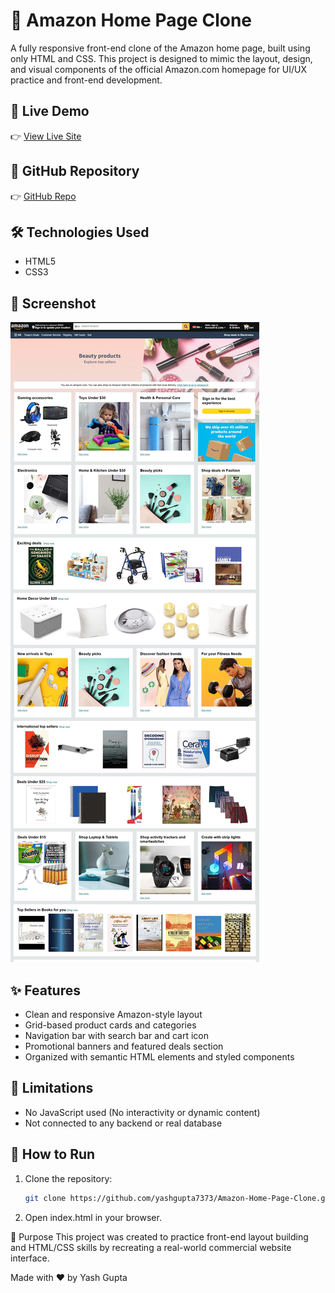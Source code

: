 # 🛒 Amazon Home Page Clone
A fully responsive front-end clone of the Amazon home page, built using only HTML and CSS. This project is designed to mimic the layout, design, and visual components of the official Amazon.com homepage for UI/UX practice and front-end development.

## 🔗 Live Demo
👉 [View Live Site](https://yashgupta7373.github.io/Amazon-Home-Page-Clone/)

## 📂 GitHub Repository
👉 [GitHub Repo](https://github.com/yashgupta7373/Amazon-Home-Page-Clone)

## 🛠️ Technologies Used
- HTML5
- CSS3

## 📸 Screenshot
![Amazon Clone Screenshot](screenshot/Screenshot.jpeg)

## ✨ Features
- Clean and responsive Amazon-style layout
- Grid-based product cards and categories
- Navigation bar with search bar and cart icon
- Promotional banners and featured deals section
- Organized with semantic HTML elements and styled components

## 🚫 Limitations
- No JavaScript used (No interactivity or dynamic content)
- Not connected to any backend or real database

## 🚀 How to Run
1. Clone the repository:
   ```bash
   git clone https://github.com/yashgupta7373/Amazon-Home-Page-Clone.git
2. Open index.html in your browser.

📌 Purpose
This project was created to practice front-end layout building and HTML/CSS skills by recreating a real-world commercial website interface.

Made with ❤️ by Yash Gupta